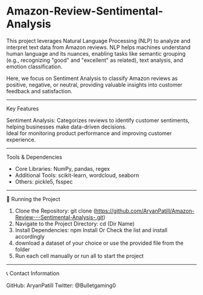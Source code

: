 # Amazon-Review-Sentimental-Analysis
This project leverages Natural Language Processing (NLP) to analyze and interpret text data from Amazon reviews. NLP helps machines understand human language and its nuances, enabling tasks like semantic grouping (e.g., recognizing "good" and "excellent" as related), text analysis, and emotion classification.

Here, we focus on Sentiment Analysis to classify Amazon reviews as positive, negative, or neutral, providing valuable insights into customer feedback and satisfaction.

----------------------------------------------------------------------------------------------------------------------------------------------------------------------------------------------------------------------------------------
Key Features

Sentiment Analysis: Categorizes reviews to identify customer sentiments, helping businesses make data-driven decisions.  <br>
Ideal for monitoring product performance and improving customer experience.

----------------------------------------------------------------------------------------------------------------------------------------------------------------------------------------------------------------------------------------
Tools & Dependencies

* Core Libraries: NumPy, pandas, regex <br>
* Additional Tools: scikit-learn, wordcloud, seaborn <br>
* Others: pickle5, fsspec

----------------------------------------------------------------------------------------------------------------------------------------------------------------------------------------------------------------------------------------

🚦 Running the Project

1. Clone the Repository: git clone (https://github.com/AryanPatill/Amazon-Review---Sentimental-Analysis-.git)
2. Navigate to the Project Directory: cd (Dir Name)
3. Install Dependencies: npm Install Or Check the list and install accordingly
4. download a  dataset of your choice or use the provided file from the folder
5. Run each cell manually or run all to start the project
   
----------------------------------------------------------------------------------------------------------------------------------------------------------------------------------------------------------------------------------------

📞 Contact Information

GitHub: AryanPatill
Twitter: @Bulletgaming0
